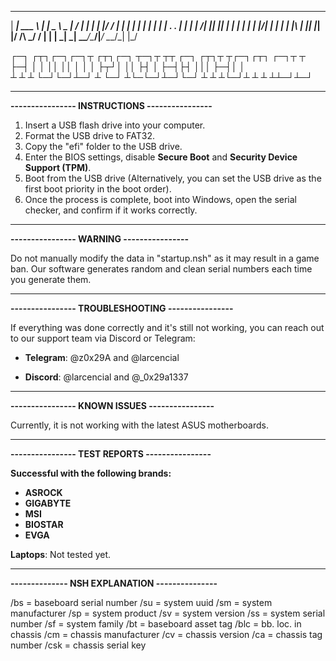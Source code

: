 ____________ _____ ___________ ________  ___
|  ___| ___ \  ___|  ___|  _  \  _  |  \/  |
| |_  | |_/ / |__ | |__ | | | | | | | .  . |
|  _| |    /|  __||  __|| | | | | | | |\/| |
| |   | |\ \| |___| |___| |/ /\ \_/ / |  | |
\_|   \_| \_\____/\____/|___/  \___/\_|  |_/
                                            
                                            
┌─┐  ┌┬┐┌─┐┌─┐┬    ┌┬┐┌─┐  ┬─┐┬ ┬┬  ┌─┐  ┌┬┐┬ ┬┌─┐┌┬┐  ┌─┐┬  ┬  
├─┤   │ │ ││ ││     │ │ │  ├┬┘│ ││  ├┤    │ ├─┤├┤ │││  ├─┤│  │  
┴ ┴   ┴ └─┘└─┘┴─┘   ┴ └─┘  ┴└─└─┘┴─┘└─┘   ┴ ┴ ┴└─┘┴ ┴  ┴ ┴┴─┘┴─┘


--------------------------------------------------
**---------------- INSTRUCTIONS ----------------**

1. Insert a USB flash drive into your computer.
2. Format the USB drive to FAT32.
3. Copy the "efi" folder to the USB drive.
4. Enter the BIOS settings, disable **Secure Boot** and **Security Device Support (TPM)**.
5. Boot from the USB drive (Alternatively, you can set the USB drive as the first boot priority in the boot order).
6. Once the process is complete, boot into Windows, open the serial checker, and confirm if it works correctly.

-----------------------------------------------------
**----------------     WARNING     ----------------**

Do not manually modify the data in "startup.nsh" as it may result in a game ban. Our software generates random and clean serial numbers each time you generate them.

-----------------------------------------------------
**---------------- TROUBLESHOOTING ----------------**

If everything was done correctly and it's still not working, you can reach out to our support team via Discord or Telegram:

- **Telegram**: @z0x29A and @larcencial

- **Discord**: @larcencial and @_0x29a1337

--------------------------------------------------
**---------------- KNOWN ISSUES ----------------**

Currently, it is not working with the latest ASUS motherboards.

--------------------------------------------------
**---------------- TEST REPORTS ----------------**

**Successful with the following brands:**
- **ASROCK**
- **GIGABYTE**
- **MSI**
- **BIOSTAR**
- **EVGA**

**Laptops**: Not tested yet.

--------------------------------------------------
**-------------- NSH EXPLANATION ---------------**

/bs = baseboard serial number
/su = system uuid
/sm = system manufacturer
/sp = system product
/sv = system version
/ss = system serial number
/sf = system family
/bt = baseboard asset tag
/blc = bb. loc. in chassis
/cm = chassis manufacturer
/cv = chassis version
/ca = chassis tag number
/csk = chassis serial key
